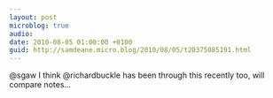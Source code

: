 ```yaml
---
layout: post
microblog: true
audio: 
date: 2010-08-05 01:00:00 +0100
guid: http://samdeane.micro.blog/2010/08/05/t20375085191.html
---
```

@sgaw I think @richardbuckle has been through this recently too, will compare notes...
